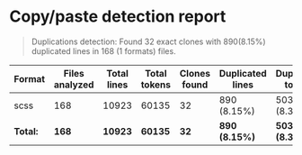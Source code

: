 
# Copy/paste detection report

> Duplications detection: Found 32 exact clones with 890(8.15%) duplicated lines in 168 (1 formats) files.

| Format     | Files analyzed | Total lines | Total tokens | Clones found | Duplicated lines | Duplicated tokens |
| ---------- | -------------- | ----------- | ------------ | ------------ | ---------------- | ----------------- |
| scss       | 168            | 10923       | 60135        | 32           | 890 (8.15%)      | 5034 (8.37%)      |
| **Total:** | **168**        | **10923**   | **60135**    | **32**       | **890 (8.15%)**  | **5034 (8.37%)**  |

